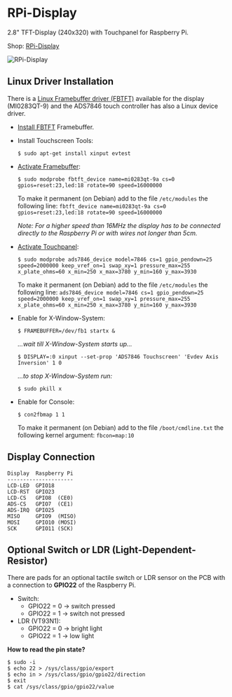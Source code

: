 # RPi-Display
2.8" TFT-Display (240x320) with Touchpanel for Raspberry Pi.

Shop: [RPi-Display](http://www.watterott.com/en/RPi-Display)

![RPi-Display](https://raw.github.com/watterott/RPi-Display/master/img/rpi-display.jpg)


## Linux Driver Installation

There is a [Linux Framebuffer driver (FBTFT)](https://github.com/notro/fbtft/wiki) available for the display (MI0283QT-9) and the ADS7846 touch controller has also a Linux device driver.

* [Install FBTFT](https://github.com/notro/fbtft/wiki#install) Framebuffer.

* Install Touchscreen Tools:

    ```
    $ sudo apt-get install xinput evtest
    ```

* [Activate Framebuffer](https://github.com/notro/fbtft/wiki#enable-driver):

    ```
    $ sudo modprobe fbtft_device name=mi0283qt-9a cs=0 gpios=reset:23,led:18 rotate=90 speed=16000000
    ```

    To make it permanent (on Debian) add to the file ```/etc/modules``` the following line:
    ```fbtft_device name=mi0283qt-9a cs=0 gpios=reset:23,led:18 rotate=90 speed=16000000```

    *Note: For a higher speed than 16MHz the display has to be connected directly to the Raspberry Pi or with wires not longer than 5cm.*

* [Activate Touchpanel](https://github.com/notro/fbtft/wiki/Touchpanel#watterott-mi0283qt-9a):

    ```
    $ sudo modprobe ads7846_device model=7846 cs=1 gpio_pendown=25 speed=2000000 keep_vref_on=1 swap_xy=1 pressure_max=255 x_plate_ohms=60 x_min=250 x_max=3780 y_min=160 y_max=3930
    ```

    To make it permanent (on Debian) add to the file ```/etc/modules``` the following line:
    ```ads7846_device model=7846 cs=1 gpio_pendown=25 speed=2000000 keep_vref_on=1 swap_xy=1 pressure_max=255 x_plate_ohms=60 x_min=250 x_max=3780 y_min=160 y_max=3930```

* Enable for X-Window-System:

    ```
    $ FRAMEBUFFER=/dev/fb1 startx & 
    ```

    *...wait till X-Window-System starts up...*

    ```
    $ DISPLAY=:0 xinput --set-prop 'ADS7846 Touchscreen' 'Evdev Axis Inversion' 1 0
    ```

   *...to stop X-Window-System run:*

    ```
   $ sudo pkill x
    ```

* Enable for Console:

    ```
    $ con2fbmap 1 1
    ```

    To make it permanent (on Debian) add to the file ```/boot/cmdline.txt``` the following kernel argument: ```fbcon=map:10```


## Display Connection

```
Display  Raspberry Pi
---------------------
LCD-LED  GPIO18
LCD-RST  GPIO23
LCD-CS   GPIO8  (CE0)
ADS-CS   GPIO7  (CE1)
ADS-IRQ  GPIO25
MISO     GPIO9  (MISO)
MOSI     GPIO10 (MOSI)
SCK      GPIO11 (SCK)
```


## Optional Switch or LDR (Light-Dependent-Resistor)

There are pads for an optional tactile switch or LDR sensor on the PCB with a connection to **GPIO22** of the Raspberry Pi.
* Switch:
  * GPIO22 = 0 -> switch pressed
  * GPIO22 = 1 -> switch not pressed
* LDR (VT93N1):
  * GPIO22 = 0 -> bright light
  * GPIO22 = 1 -> low light

**How to read the pin state?**
```
$ sudo -i
$ echo 22 > /sys/class/gpio/export
$ echo in > /sys/class/gpio/gpio22/direction
$ exit
$ cat /sys/class/gpio/gpio22/value
```
